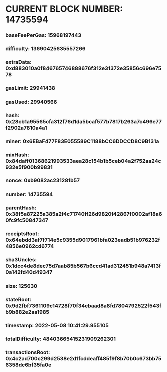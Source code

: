 # CURRENT BLOCK NUMBER: 14735594

### baseFeePerGas: 15968197443
### difficulty: 13690425635557266
### extraData: 0xd883010a0f846765746888676f312e31372e35856c696e7578
### gasLimit: 29941438
### gasUsed: 29940566
### hash: 0x28cb1a95565cfa312f76d1da5bcaf577b7817b263a7c496e77f2902a7810a4a1
### miner: 0x6EBaF477F83E055589C1188bCC6DDCCD8C9B131a
### mixHash: 0x84daff01368621993533aea28c154b1b5ceb04a2f752aa24c932e5f900b99831
### nonce: 0xb9082ac231281b57
### number: 14735594
### parentHash: 0x38f5a87225a385a2f4c71740ff26d9820f42867f0002af18a60fc9fc50847347
### receiptsRoot: 0x64ebdd3af7f714e5c9355d9017961bfa023eadb51b976232f4856e0962cd6774
### sha3Uncles: 0x1dcc4de8dec75d7aab85b567b6ccd41ad312451b948a7413f0a142fd40d49347
### size: 125630
### stateRoot: 0x9d2fbf7361109c14728f70f34ebaad8a8fd7804792522f543fb9b882e2aa1985
### timestamp: 2022-05-08 10:41:29.955105
### totalDifficulty: 48403665415231909262301
### transactionsRoot: 0x4c2ad700c299d2538e2d1fcddeaff485f9f8b70b0c673bb756358dc6bf35fa0e
